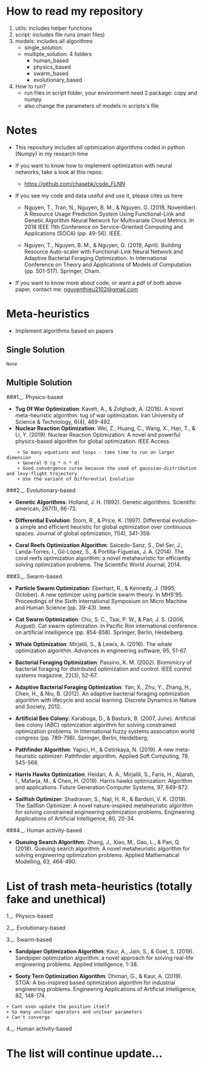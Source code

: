 # How to read my repository
1. utils: includes helper functions
2. script: includes file runs (main files)
3. models: includes all algorithms 
    * single_solution: 
    * multiple_solution: 4 folders
        * human_based
        * physics_based
        * swarm_based
        * evolutionary_based
4. How to run?
    * run files in script folder, your environment need 2 package: copy and numpy
    * also change the parameters of models in scripts's file

# Notes
* This repository includes all optimization algorithms coded in python (Numpy) in my research time
* If you want to know how to implement optimization with neural networks, take a look at this repos:
    * https://github.com/chasebk/code_FLNN

* If you see my code and data useful and use it, please cites us here

    * Nguyen, T., Tran, N., Nguyen, B. M., & Nguyen, G. (2018, November). A Resource Usage Prediction System Using Functional-Link and Genetic Algorithm Neural Network for Multivariate Cloud Metrics. In 2018 IEEE 11th Conference on Service-Oriented Computing and Applications (SOCA) (pp. 49-56). IEEE.

    * Nguyen, T., Nguyen, B. M., & Nguyen, G. (2019, April). Building Resource Auto-scaler with Functional-Link Neural Network and Adaptive Bacterial Foraging Optimization. In International Conference on Theory and Applications of Models of Computation (pp. 501-517). Springer, Cham.

* If you want to know more about code, or want a pdf of both above paper, contact me: nguyenthieu2102@gmail.com


# Meta-heuristics
- Implement algorithms based on papers

## Single Solution
```code
None
```

## Multiple Solution

###1._. Physics-based

* __Tug Of War Optimization__: Kaveh, A., & Zolghadr, A. (2016). A novel meta-heuristic algorithm: tug of war optimization. Iran University of Science & Technology, 6(4), 469-492.
* __Nuclear Reaction Optimization__: Wei, Z., Huang, C., Wang, X., Han, T., & Li, Y. (2019). Nuclear Reaction Optimization: A novel and powerful physics-based algorithm for global optimization. IEEE Access. 
```code
    + So many equations and loops - take time to run on larger dimension 
    + General O (g * n * d) 
    + Good convergence curse because the used of gaussian-distribution and levy-flight trajectory
    + Use the variant of Differential Evolution
```

###2._. Evolutionary-based

* __Genetic Algorithms__: Holland, J. H. (1992). Genetic algorithms. Scientific american, 267(1), 66-73.

* __Differential Evolution__: Storn, R., & Price, K. (1997). Differential evolution–a simple and efficient heuristic for global optimization over continuous spaces. Journal of global optimization, 11(4), 341-359.

* __Coral Reefs Optimization Algorithm__: Salcedo-Sanz, S., Del Ser, J., Landa-Torres, I., Gil-López, S., & Portilla-Figueras, J. A. (2014). The coral reefs optimization algorithm: a novel metaheuristic for efficiently solving optimization problems. The Scientific World Journal, 2014.


###3._. Swarm-based

* __Particle Swarm Optimization__: Eberhart, R., & Kennedy, J. (1995, October). A new optimizer using particle swarm theory. In MHS'95. Proceedings of the Sixth International Symposium on Micro Machine and Human Science (pp. 39-43). Ieee.

* __Cat Swarm Optimization__: Chu, S. C., Tsai, P. W., & Pan, J. S. (2006, August). Cat swarm optimization. In Pacific Rim international conference on artificial intelligence (pp. 854-858). Springer, Berlin, Heidelberg.

* __Whale Optimization__: Mirjalili, S., & Lewis, A. (2016). The whale optimization algorithm. Advances in engineering software, 95, 51-67.


* __Bacterial Foraging Optimization__: Passino, K. M. (2002). Biomimicry of bacterial foraging for distributed optimization and control. IEEE control systems magazine, 22(3), 52-67.

* __Adaptive Bacterial Foraging Optimization__: Yan, X., Zhu, Y., Zhang, H., Chen, H., & Niu, B. (2012). An adaptive bacterial foraging optimization algorithm with lifecycle and social learning. Discrete Dynamics in Nature and Society, 2012.

* __Artificial Bee Colony__: Karaboga, D., & Basturk, B. (2007, June). Artificial bee colony (ABC) optimization algorithm for solving constrained optimization problems. In International fuzzy systems association world congress (pp. 789-798). Springer, Berlin, Heidelberg.

* __Pathfinder Algorithm__: Yapici, H., & Cetinkaya, N. (2019). A new meta-heuristic optimizer: Pathfinder algorithm. Applied Soft Computing, 78, 545-568.

* __Harris Hawks Optimization__: Heidari, A. A., Mirjalili, S., Faris, H., Aljarah, I., Mafarja, M., & Chen, H. (2019). Harris hawks optimization: Algorithm and applications. Future Generation Computer Systems, 97, 849-872.

* __Sailfish Optimizer__: Shadravan, S., Naji, H. R., & Bardsiri, V. K. (2019). The Sailfish Optimizer: A novel nature-inspired metaheuristic algorithm for solving constrained engineering optimization problems. Engineering Applications of Artificial Intelligence, 80, 20-34.



###4._. Human activity-based

* __Queuing Search Algorithm__: Zhang, J., Xiao, M., Gao, L., & Pan, Q. (2018). Queuing search algorithm: A novel metaheuristic algorithm for solving engineering optimization problems. Applied Mathematical Modelling, 63, 464-490.


# List of trash meta-heuristics (totally fake and unethical)

1._. Physics-based

2._. Evolutionary-based

3._. Swarm-based

* __Sandpiper Optimization Algorithm__: Kaur, A., Jain, S., & Goel, S. (2019). Sandpiper optimization algorithm: a novel approach for solving real-life engineering problems. Applied Intelligence, 1-38.

* __Sooty Tern Optimization Algorithm__: Dhiman, G., & Kaur, A. (2019). STOA: A bio-inspired based optimization algorithm for industrial engineering problems. Engineering Applications of Artificial Intelligence, 82, 148-174.
```code
+ Cant even update the position itself
+ So many unclear operators and unclear parameters
+ Can't converge
```

4._. Human activity-based

# The list will continue update...





